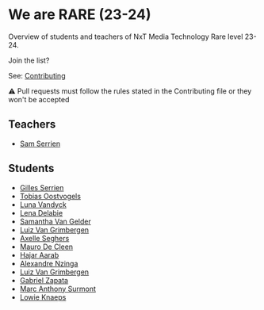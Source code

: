 # We are RARE (23-24)

Overview of students and teachers of NxT Media Technology Rare level 23-24.

Join the list?

See: [Contributing](./CONTRIBUTING.md)

⚠️ Pull requests must follow the rules stated in the Contributing file or they won't be accepted

## Teachers

* [Sam Serrien](./people/sam_serrien.md)


## Students

* [Gilles Serrien](./people/gilles_serrien.md)
* [Tobias Oostvogels](./people/tobias_oostvogels.md)
* [Luna Vandyck](./people/luna_vandyck.md)
* [Lena Delabie](./people/lena_delabie.md)
* [Samantha Van Gelder](./people/samantha_VanGelder.md)
* [Luiz Van Grimbergen](./people/Luiz_VanGrimbergen.md)
* [Axelle Seghers](./people/Axelle_Seghers.md)
* [Mauro De Cleen](./people/Mauro_DeCleen.md)
* [Hajar Aarab](./people/hajar_aarab.md)
* [Alexandre Nzinga](./people/Alexandre_Nzinga.md)
* [Luiz Van Grimbergen](./people/Luiz_VanGrimbergen.md)
* [Gabriel Zapata](./people/Gabriel_Zapata.md)
* [Marc Anthony Surmont](./people/MarcAnthony_Surmont.md)
* [Lowie Knaeps](./people/lowie_knaeps.md)

